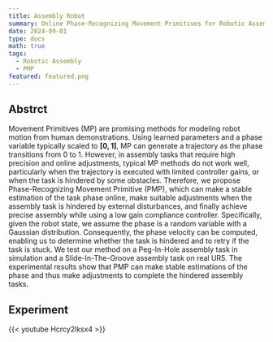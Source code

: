 ```yaml
---
title: Assembly Robot
summary: Online Phase-Recognizing Movement Primitives for Robotic Assembly Tasks
date: 2024-09-01
type: docs
math: true
tags:
  - Robotic Assembly
  - PMP
featured: featured.png
---
```


## Abstrct
Movement Primitives (MP) are promising methods for modeling robot motion from human demonstrations. Using learned parameters and a phase variable typically scaled to $\boldsymbol{[0,1]}$, MP can generate a trajectory as the phase transitions from 0 to 1.
However, in assembly tasks that require high precision and online adjustments, typical MP methods do not work well, particularly when the trajectory is executed with limited controller gains, or when the task is hindered by some obstacles.
Therefore, we propose Phase-Recognizing Movement Primitive (PMP), which can make a stable estimation of the task phase online, make suitable adjustments when the assembly task is hindered by external disturbances, and finally achieve precise assembly while using a low gain compliance controller.
Specifically, given the robot state, we assume the phase is a random variable with a Gaussian distribution. Consequently, the phase velocity can be computed, enabling us to determine whether the task is hindered and to retry if the task is stuck.
We test our method on a Peg-In-Hole assembly task in simulation and a Slide-In-The-Groove assembly task on real UR5. The experimental results show that PMP can make stable estimations of the phase and thus make adjustments to complete the hindered assembly tasks.

## Experiment
{{< youtube Hcrcy2lksx4 >}}
<!--more-->
